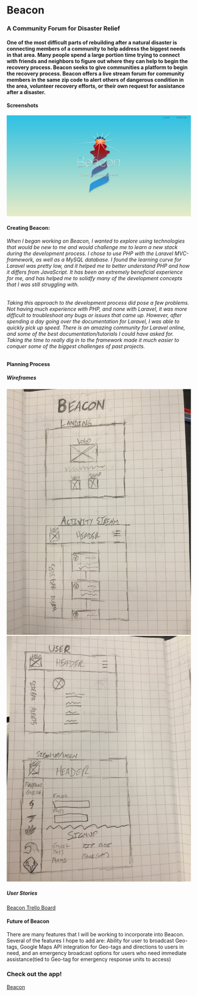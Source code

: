 # Beacon

### A Community Forum for Disaster Relief

#### One of the most difficult parts of rebuilding after a natural disaster is connecting members of a community to help address the biggest needs in that area. Many people spend a large portion time trying to connect with friends and neighbors to figure out where they can help to begin the recovery process. Beacon seeks to give communities a platform to begin the recovery process. Beacon offers a live stream forum for community members in the same zip code to alert others of dangerous condition in the area, volunteer recovery efforts, or their own request for assistance after a disaster. 


#### Screenshots
![](public/img/landing.png)


#### Creating Beacon:

###### When I began working on Beacon, I wanted to explore using technologies that would be new to me and would challenge me to learn a new stack during the development process. I chose to use PHP with the Laravel MVC-framework, as well as a MySQL database. I found the learning curve for Laravel was pretty low, and it helped me to better understand PHP and how it differs from JavaScript. It has been an extremely beneficial experience for me, and has helped me to solidfy many of the development concepts that I was still struggling with. 

###### Taking this approach to the development process did pose a few problems. Not having much experience with PHP, and none with Laravel, it was more difficult to troubleshoot any bugs or issues that came up. However, after spending a day going over the documentation for Laravel, I was able to quickly pick up speed. There is an amazing community for Laravel online, and some of the best documentation/tutorials I could have asked for. Taking the time to really dig in to the framework made it much easier to conquer some of the biggest challenges of past projects. 


#### Planning Process

##### Wireframes

![](wireframes/landing_home.jpg?raw=true)
![](wireframes/user_login.jpg?raw=true)

##### User Stories
[Beacon Trello Board](https://trello.com/b/u0CrgD33/beacon)


#### Future of Beacon
There are many features that I will be working to incorporate into Beacon. Several of the features I hope to add are: Ability for user to broadcast Geo-tags, Google Maps API integration for Geo-tags and directions to users in need, and an emergency broadcast options for users who need immediate assistance(tied to Geo-tag for emergency response units to access)


### Check out the app!
[Beacon](https://quiet-headland-93649.herokuapp.com/)
